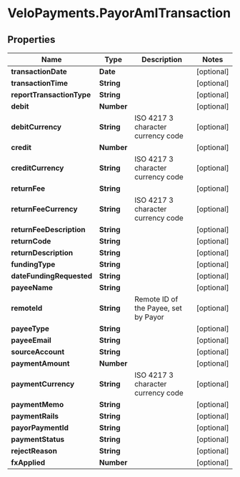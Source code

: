 # VeloPayments.PayorAmlTransaction

## Properties

Name | Type | Description | Notes
------------ | ------------- | ------------- | -------------
**transactionDate** | **Date** |  | [optional] 
**transactionTime** | **String** |  | [optional] 
**reportTransactionType** | **String** |  | [optional] 
**debit** | **Number** |  | [optional] 
**debitCurrency** | **String** | ISO 4217 3 character currency code | [optional] 
**credit** | **Number** |  | [optional] 
**creditCurrency** | **String** | ISO 4217 3 character currency code | [optional] 
**returnFee** | **String** |  | [optional] 
**returnFeeCurrency** | **String** | ISO 4217 3 character currency code | [optional] 
**returnFeeDescription** | **String** |  | [optional] 
**returnCode** | **String** |  | [optional] 
**returnDescription** | **String** |  | [optional] 
**fundingType** | **String** |  | [optional] 
**dateFundingRequested** | **String** |  | [optional] 
**payeeName** | **String** |  | [optional] 
**remoteId** | **String** | Remote ID of the Payee, set by Payor | [optional] 
**payeeType** | **String** |  | [optional] 
**payeeEmail** | **String** |  | [optional] 
**sourceAccount** | **String** |  | [optional] 
**paymentAmount** | **Number** |  | [optional] 
**paymentCurrency** | **String** | ISO 4217 3 character currency code | [optional] 
**paymentMemo** | **String** |  | [optional] 
**paymentRails** | **String** |  | [optional] 
**payorPaymentId** | **String** |  | [optional] 
**paymentStatus** | **String** |  | [optional] 
**rejectReason** | **String** |  | [optional] 
**fxApplied** | **Number** |  | [optional] 


